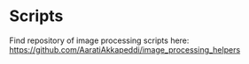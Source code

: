 # Scripts

Find repository of image processing scripts here: https://github.com/AaratiAkkapeddi/image_processing_helpers

